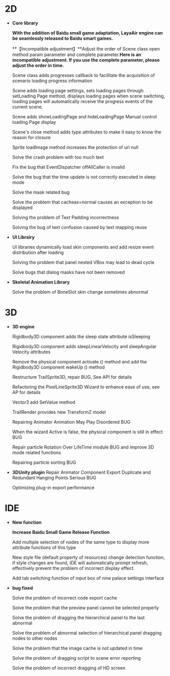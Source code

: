 # 2D

- **Core library**

  **With the addition of Baidu small game adaptation, LayaAir engine can be seamlessly released to Baidu smart games.**

  **【Incompatible adjustment】**Adjust the order of Scene class open method param parameter and complete parameter.**Here is an incompatible adjustment. If you use the complete parameter, please adjust the order in time.**

  Scene class adds progresses callback to facilitate the acquisition of scenario loading progress information

  Scene adds loading page settings, sets loading pages through setLoading Page method, displays loading pages when scene switching, loading pages will automatically receive the progress events of the current scene.

  Scene adds showLoadingPage and hideLoadingPage Manual control loading Page display

  Scene's close method adds type attributes to make it easy to know the reason for closure

  Sprite loadImage method increases the protection of url null

  Solve the crash problem with too much text

  Fix the bug that EventDispatcher offAllCaller is invalid

  Solve the bug that the time update is not correctly executed in sleep mode

  Solve the mask related bug

  Solve the problem that cacheas=normal causes an exception to be displayed

  Solving the problem of Text Padding incorrectness

  Solving the bug of text confusion caused by text mapping reuse

- **UI Librairy**

   UI libraries dynamically load skin components and add resize event distribution after loading

   Solving the problem that panel nested VBox may lead to dead cycle

   Solve bugs that dialog masks have not been removed

- **Skeletal Animation Library**

   Solve the problem of BoneSlot skin change sometimes abnormal



# 3D

- **3D engine**

  Rigidbody3D component adds the sleep state attribute isSleeping

  Rigidbody3D component adds sleepLinearVelocity and sleepAngular Velocity attributes

  Remove the physical component activate () method and add the Rigidbody3D component wakeUp () method

  Restructure TrailSprite3D, repair BUG, See API for details

  Refactoring the PixelLineSprite3D Wizard to enhance ease of use, see AP for details

  Vector3 add SetValue method

  TrailRender provides new TransformZ model

  Repairing Animator Animation May Play Disordered BUG

  When the wizard Active is false, the physical component is still in effect BUG

  Repair particle Rotation Over LifeTime module BUG and improve 3D mode related functions

  Repairing particle sorting BUG

- **3DUnity plugin**
  Repair Animator Component Export Duplicate and Redundant Hanging Points Serious BUG

  Optimizing plug-in export performance



# IDE

- **New function**

  **Increase Baidu Small Game Release Function**

  Add multiple selection of nodes of the same type to display more attribute functions of this type

  New style file (default property of resources) change detection function, if style changes are found, IDE will automatically prompt refresh, effectively prevent the problem of incorrect display effect.

  Add tab switching function of input box of nine palace settings interface

- **bug fixed**

  Solve the problem of incorrect code export cache

  Solve the problem that the preview panel cannot be selected properly

  Solve the problem of dragging the hierarchical panel to the last abnormal

  Solve the problem of abnormal selection of hierarchical panel dragging nodes to other nodes

  Solve the problem that the image cache is not updated in time

  Solve the problem of dragging script to scene error reporting

  Solve the problem of incorrect dragging of HD screen
